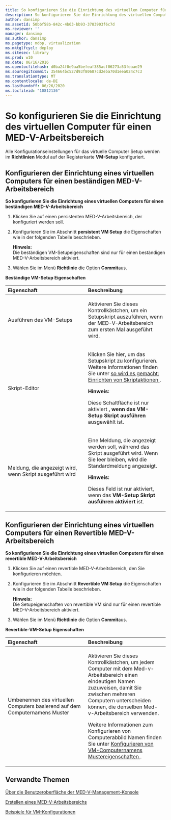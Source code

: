 ```yaml
---
title: So konfigurieren Sie die Einrichtung des virtuellen Computer für einen MED-V-Arbeitsbereich
description: So konfigurieren Sie die Einrichtung des virtuellen Computer für einen MED-V-Arbeitsbereich
author: dansimp
ms.assetid: 50bbf58b-842c-4b63-bb93-3783903f6c7d
ms.reviewer: ''
manager: dansimp
ms.author: dansimp
ms.pagetype: mdop, virtualization
ms.mktglfcycl: deploy
ms.sitesec: library
ms.prod: w10
ms.date: 06/16/2016
ms.openlocfilehash: d0ba24f0e9aa5befeaf385acf06273a53feaae29
ms.sourcegitcommit: 354664bc527d93f80687cd2eba70d1eea024c7c3
ms.translationtype: MT
ms.contentlocale: de-DE
ms.lasthandoff: 06/26/2020
ms.locfileid: "10812136"
---
```

# So konfigurieren Sie die Einrichtung des virtuellen Computer für einen MED-V-Arbeitsbereich


Alle Konfigurationseinstellungen für das virtuelle Computer Setup werden im **Richtlinien** Modul auf der Registerkarte **VM-Setup** konfiguriert.

## Konfigurieren der Einrichtung eines virtuellen Computers für einen beständigen MED-V-Arbeitsbereich


**So konfigurieren Sie die Einrichtung eines virtuellen Computers für einen beständigen MED-V-Arbeitsbereich**

1.  Klicken Sie auf einen persistenten MED-V-Arbeitsbereich, der konfiguriert werden soll.

2.  Konfigurieren Sie im Abschnitt **persistent VM Setup** die Eigenschaften wie in der folgenden Tabelle beschrieben.

    **Hinweis:**  
    Die beständigen VM-Setupeigenschaften sind nur für einen beständigen MED-V-Arbeitsbereich aktiviert.



3.  Wählen Sie im Menü **Richtlinie** die Option **Commit**aus.

**Beständige VM-Setup Eigenschaften**

<table>
<colgroup>
<col width="50%" />
<col width="50%" />
</colgroup>
<thead>
<tr class="header">
<th align="left">Eigenschaft</th>
<th align="left">Beschreibung</th>
</tr>
</thead>
<tbody>
<tr class="odd">
<td align="left"><p>Ausführen des VM-Setups</p></td>
<td align="left"><p>Aktivieren Sie dieses Kontrollkästchen, um ein Setupskript auszuführen, wenn der MED-V-Arbeitsbereich zum ersten Mal ausgeführt wird.</p></td>
</tr>
<tr class="even">
<td align="left"><p>Skript-Editor</p></td>
<td align="left"><p>Klicken Sie hier, um das Setupskript zu konfigurieren. Weitere Informationen finden Sie unter <a href="how-to-set-up-script-actions.md" data-raw-source="[How to Set Up Script Actions](how-to-set-up-script-actions.md)"> so wird es gemacht: Einrichten von Skriptaktionen </a> .</p>
<div class="alert">
<strong>Hinweis:</strong><br/><p>Diese Schaltfläche ist nur aktiviert <strong> , wenn das VM-Setup Skript ausführen </strong> ausgewählt ist.</p>
</div>
<div>

</div></td>
</tr>
<tr class="odd">
<td align="left"><p>Meldung, die angezeigt wird, wenn Skript ausgeführt wird</p></td>
<td align="left"><p>Eine Meldung, die angezeigt werden soll, während das Skript ausgeführt wird. Wenn Sie leer bleiben, wird die Standardmeldung angezeigt.</p>
<div class="alert">
<strong>Hinweis:</strong><br/><p>Dieses Feld ist nur aktiviert, wenn das <strong> VM-Setup Skript ausführen aktiviert </strong> ist.</p>
</div>
<div>

</div></td>
</tr>
</tbody>
</table>



## Konfigurieren der Einrichtung eines virtuellen Computers für einen Revertible MED-V-Arbeitsbereich


**So konfigurieren Sie die Einrichtung eines virtuellen Computers für einen revertible MED-V-Arbeitsbereich**

1.  Klicken Sie auf einen revertible MED-V-Arbeitsbereich, den Sie konfigurieren möchten.

2.  Konfigurieren Sie im Abschnitt **Revertible VM Setup** die Eigenschaften wie in der folgenden Tabelle beschrieben.

    **Hinweis:**  
    Die Setupeigenschaften von revertible VM sind nur für einen revertible MED-V-Arbeitsbereich aktiviert.



3.  Wählen Sie im Menü **Richtlinie** die Option **Commit**aus.

**Revertible-VM-Setup Eigenschaften**

<table>
<colgroup>
<col width="50%" />
<col width="50%" />
</colgroup>
<thead>
<tr class="header">
<th align="left">Eigenschaft</th>
<th align="left">Beschreibung</th>
</tr>
</thead>
<tbody>
<tr class="odd">
<td align="left"><p>Umbenennen des virtuellen Computers basierend auf dem Computernamens Muster</p></td>
<td align="left"><p>Aktivieren Sie dieses Kontrollkästchen, um jedem Computer mit dem Med-v-Arbeitsbereich einen eindeutigen Namen zuzuweisen, damit Sie zwischen mehreren Computern unterscheiden können, die denselben Med-v-Arbeitsbereich verwenden.</p>
<p>Weitere Informationen zum Konfigurieren von Computerabbild Namen finden Sie unter <a href="how-to-configure-vm-computer-name-pattern-propertiesmedvv2.md" data-raw-source="[How to Configure VM Computer Name Pattern Properties](how-to-configure-vm-computer-name-pattern-propertiesmedvv2.md)"> Konfigurieren von VM-Computernamens Mustereigenschaften </a> .</p></td>
</tr>
</tbody>
</table>



## Verwandte Themen


[Über die Benutzeroberfläche der MED-V-Management-Konsole](using-the-med-v-management-console-user-interface.md)

[Erstellen eines MED-V-Arbeitsbereichs](creating-a-med-v-workspacemedv-10-sp1.md)

[Beispiele für VM-Konfigurationen](examples-of-virtual-machine-configurationsv2.md)









